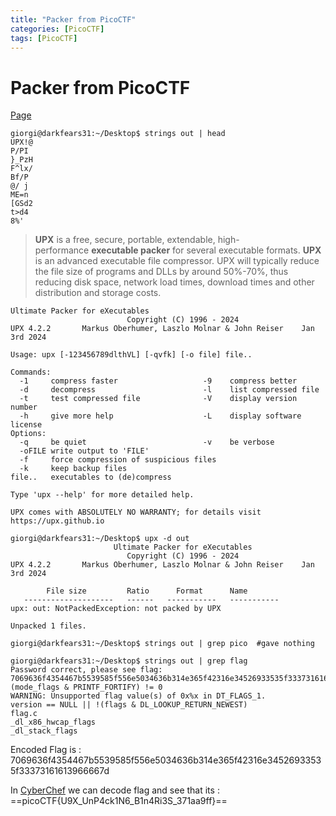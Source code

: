 ```yaml
---
title: "Packer from PicoCTF"
categories: [PicoCTF]
tags: [PicoCTF]
---
```

# Packer from PicoCTF
[Page](https://play.picoctf.org/practice/challenge/421?page=1&search=packer&solved=0)

```
giorgi@darkfears31:~/Desktop$ strings out | head
UPX!@
P/PI
}_PzH
F^lx/
Bf/P
@/ j
ME=n
[GSd2
t>d4
8%'
```

> **UPX** is a free, secure, portable, extendable, high-performance **executable packer** for several executable formats.
> **UPX** is an advanced executable file compressor. UPX will typically reduce the file size of programs and DLLs by around 50%-70%, thus reducing disk space, network load times, download times and other distribution and storage costs.


 
```
Ultimate Packer for eXecutables
                          Copyright (C) 1996 - 2024
UPX 4.2.2       Markus Oberhumer, Laszlo Molnar & John Reiser    Jan 3rd 2024

Usage: upx [-123456789dlthVL] [-qvfk] [-o file] file..

Commands:
  -1     compress faster                   -9    compress better
  -d     decompress                        -l    list compressed file
  -t     test compressed file              -V    display version number
  -h     give more help                    -L    display software license
Options:
  -q     be quiet                          -v    be verbose
  -oFILE write output to 'FILE'
  -f     force compression of suspicious files
  -k     keep backup files
file..   executables to (de)compress

Type 'upx --help' for more detailed help.

UPX comes with ABSOLUTELY NO WARRANTY; for details visit https://upx.github.io
```


```
giorgi@darkfears31:~/Desktop$ upx -d out
                       Ultimate Packer for eXecutables
                          Copyright (C) 1996 - 2024
UPX 4.2.2       Markus Oberhumer, Laszlo Molnar & John Reiser    Jan 3rd 2024

        File size         Ratio      Format      Name
   --------------------   ------   -----------   -----------
upx: out: NotPackedException: not packed by UPX

Unpacked 1 files.
```

```
giorgi@darkfears31:~/Desktop$ strings out | grep pico  #gave nothing
```

```
giorgi@darkfears31:~/Desktop$ strings out | grep flag
Password correct, please see flag: 7069636f4354467b5539585f556e5034636b314e365f42316e34526933535f33373161613966667d
(mode_flags & PRINTF_FORTIFY) != 0
WARNING: Unsupported flag value(s) of 0x%x in DT_FLAGS_1.
version == NULL || !(flags & DL_LOOKUP_RETURN_NEWEST)
flag.c
_dl_x86_hwcap_flags
_dl_stack_flags
```

Encoded Flag is :
7069636f4354467b5539585f556e5034636b314e365f42316e34526933535f33373161613966667d

In [CyberChef](https://gchq.github.io/CyberChef/) we can decode flag and see that its : 
==picoCTF{U9X_UnP4ck1N6_B1n4Ri3S_371aa9ff}==

